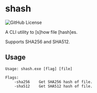 # shash

![GitHub License](https://img.shields.io/github/license/sebastian-j-ibanez/shash?color=blue)

A CLI utility to [s]how file [hash]es.

Supports SHA256 and SHA512.

## Usage
```
Usage: shash.exe [flag] [file]

Flags:
    -sha256    Get SHA256 hash of file.
    -sha512    Get SHA512 hash of file.
```
